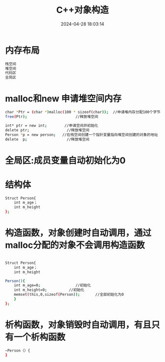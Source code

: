 ﻿---
title: C++对象构造
date: 2024-04-28 18:03:14
tags: 
categories: C++
---
# 内存布局
``` bash
栈空间
堆空间
代码区
全局区
```
# malloc和new  申请堆空间内存
``` bash
char *Ptr = (char *)malloc(100 * sizeof(char));  //申请堆内存分配100个字节
free(Ptr);                      //释放堆空间

int* ptr = new int;        //申请空间并初始化
delete ptr;                 //释放堆空间   
Person *p = new person;   //在栈空间创建一个指针变量指向堆空间创建的对象的地址
delete  p;                  //释放堆空间   
```
# 全局区:成员变量自动初始化为0
# 结构体
``` bash
Struct Person{
	int m_age；
	int m_height
};
```
# 构造函数，对象创建时自动调用，通过malloc分配的对象不会调用构造函数
``` bash

Struct Person{
	int m_age；
	int m_height

Person(){
	int m_age=0;                //初始化  
	int m_height=0;          //初始化
	memset(this,0,sizeof(Person));       //全部初始化为0
	}
};
```


# 析构函数，对象销毁时自动调用，有且只有一个析构函数
``` bash
~Person（）{
}
```
